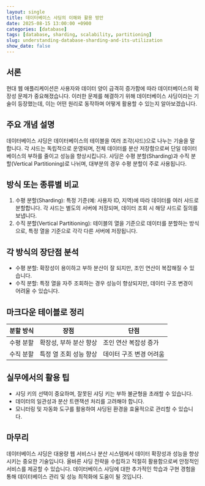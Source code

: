 ```yaml
---
layout: single
title: 데이터베이스 샤딩의 이해와 활용 방안
date: 2025-08-15 13:00:00 +0900
categories: [database]
tags: [database, sharding, scalability, partitioning]
slug: understanding-database-sharding-and-its-utilization
show_date: false
---
```


## 서론
현대 웹 애플리케이션은 사용자와 데이터 양이 급격히 증가함에 따라 데이터베이스의 확장성 문제가 중요해졌습니다. 이러한 문제를 해결하기 위해 데이터베이스 샤딩이라는 기술이 등장했는데, 이는 어떤 원리로 동작하며 어떻게 활용할 수 있는지 알아보겠습니다.

## 주요 개념 설명
데이터베이스 샤딩은 데이터베이스의 테이블을 여러 조각(샤드)으로 나누는 기술을 말합니다. 각 샤드는 독립적으로 운영되며, 전체 데이터를 분산 저장함으로써 단일 데이터베이스의 부하를 줄이고 성능을 향상시킵니다. 샤딩은 수평 분할(Sharding)과 수직 분할(Vertical Partitioning)로 나뉘며, 대부분의 경우 수평 분할이 주로 사용됩니다.

## 방식 또는 종류별 비교
1. 수평 분할(Sharding): 특정 기준(예: 사용자 ID, 지역)에 따라 데이터를 여러 샤드로 분할합니다. 각 샤드는 별도의 서버에 저장되며, 데이터 조회 시 해당 샤드로 질의를 보냅니다.
2. 수직 분할(Vertical Partitioning): 테이블의 열을 기준으로 데이터를 분할하는 방식으로, 특정 열을 기준으로 각각 다른 서버에 저장됩니다.

## 각 방식의 장단점 분석
- 수평 분할: 확장성이 용이하고 부하 분산이 잘 되지만, 조인 연산이 복잡해질 수 있습니다.
- 수직 분할: 특정 열을 자주 조회하는 경우 성능이 향상되지만, 데이터 구조 변경이 어려울 수 있습니다.

## 마크다운 테이블로 정리
| 분할 방식     | 장점                   | 단점                      |
|--------------|------------------------|---------------------------|
| 수평 분할   | 확장성, 부하 분산 향상 | 조인 연산 복잡성 증가     |
| 수직 분할   | 특정 열 조회 성능 향상 | 데이터 구조 변경 어려움   |

## 실무에서의 활용 팁
- 샤딩 키의 선택이 중요하며, 잘못된 샤딩 키는 부하 불균형을 초래할 수 있습니다.
- 데이터의 일관성과 분산 트랜잭션 처리를 고려해야 합니다.
- 모니터링 및 자동화 도구를 활용하여 샤딩된 환경을 효율적으로 관리할 수 있습니다.

## 마무리
데이터베이스 샤딩은 대용량 웹 서비스나 분산 시스템에서 데이터 확장성과 성능을 향상시키는 중요한 기술입니다. 올바른 샤딩 전략을 수립하고 적절히 활용함으로써 안정적인 서비스를 제공할 수 있습니다. 데이터베이스 샤딩에 대한 추가적인 학습과 구현 경험을 통해 데이터베이스 관리 및 성능 최적화에 도움이 될 것입니다.
